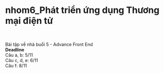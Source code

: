 # nhom6_Phát triển ứng dụng Thương mại điện tử
<br>
<p>Bài tập về nhà buổi 5 - Advance Front End
  <br><b>Deadline</b>
  <br>Câu a, b: 5/11
  <br>Câu c, d, e: 6/11
  <br>Câu f: 8/11
</p>
